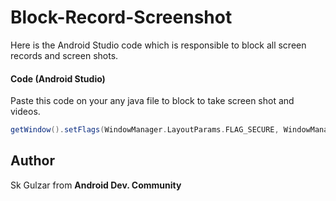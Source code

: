 # Block-Record-Screenshot
Here is the Android Studio code which is responsible to block all screen records and screen shots.
<br>
#### Code (Android Studio)
Paste this code on your any java file to block to take screen shot and videos.
```groovy
getWindow().setFlags(WindowManager.LayoutParams.FLAG_SECURE, WindowManager.LayoutParams.FLAG_SECURE);
```
## Author
Sk Gulzar from <b>Android Dev. Community</b>
